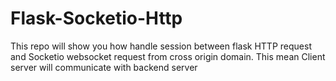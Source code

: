 # Flask-Socketio-Http
This repo will show you how handle session between flask HTTP request and Socketio websocket request from cross origin domain. This mean Client server will communicate with backend server
